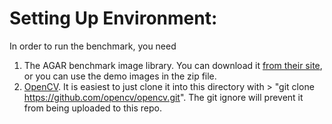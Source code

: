 # Setting Up Environment:

In order to run the benchmark, you need
1. The AGAR benchmark image library. You can download it [from their site](https://paperswithcode.com/dataset/agar), or you can use the demo images in the zip file.
2. [OpenCV](https://github.com/opencv/opencv.git). It is easiest to just clone it into this directory with > "git clone https://github.com/opencv/opencv.git". The git ignore will prevent it from being uploaded to this repo.